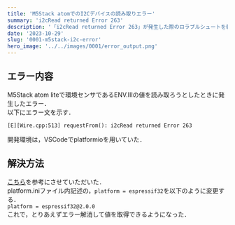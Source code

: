 ```yaml
---
title: 'M5Stack atomでのI2Cデバイスの読み取りエラー'
summary: 'i2cRead returned Error 263'
description: '「i2cRead returned Error 263」が発生した際のロラブルシュートを軽く書きました．'
date: '2023-10-29'
slug: '0001-m5stack-i2c-error'
hero_image: '../../images/0001/error_output.png'
---
```


## エラー内容
M5Stack atom liteで環境センサであるENV.IIIの値を読み取ろうとしたときに発生したエラー．  
以下にエラー文を示す．
```
[E][Wire.cpp:513] requestFrom(): i2cRead returned Error 263
```
開発環境は，VSCodeでplatformioを用いていた．  
  
## 解決方法
[こちら](https://scrapbox.io/atombabies/Espressif32%E3%81%AE%E6%96%B0%E3%81%97%E3%81%84%E3%83%90%E3%83%BC%E3%82%B8%E3%83%A7%E3%83%B3%E3%81%A7%E5%8B%95%E3%81%8B%E3%81%AA%E3%81%84%E5%95%8F%E9%A1%8C)を参考にさせていただいた．  
platform.iniファイル内記述の，`platform = espressif32`を以下のように変更する．  
`platform = espressif32@2.0.0`  
これで，とりあえずエラー解消して値を取得できるようになった．